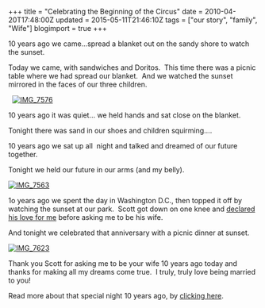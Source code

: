 +++
title = "Celebrating the Beginning of the Circus"
date = 2010-04-20T17:48:00Z
updated = 2015-05-11T21:46:10Z
tags = ["our story", "family", "Wife"]
blogimport = true 
+++

  

10 years ago we came…spread a blanket out on the sandy shore to watch the sunset.&#160; 

Today we came, with sandwiches and Doritos.&#160; This time there was a picnic table where we had spread our blanket.&#160; And we watched the sunset mirrored in the faces of our three children.

&#160; [![IMG_7576](https://latc.s3.amazonaws.com/wp-content/uploads/2010/04/IMG_7576.jpg "IMG_7576")](https://latc.s3.amazonaws.com/wp-content/uploads/2010/04/IMG_7576.jpg)

10 years ago it was quiet… we held hands and sat close on the blanket.

Tonight there was sand in our shoes and children squirming….

10 years ago we sat up all&#160; night and talked and dreamed of our future together.

Tonight we held our future in our arms (and my belly).&#160; 

[![IMG_7563](https://latc.s3.amazonaws.com/wp-content/uploads/2010/04/IMG_7563.jpg "IMG_7563")](https://latc.s3.amazonaws.com/wp-content/uploads/2010/04/IMG_7563.jpg)

1o years ago we spent the day in Washington D.C., then topped it off by watching the sunset at our park.&#160; Scott got down on one knee and [declared his love for me](http://lifeatthecircus.com/2009/02/14/a-forever-kind-of-love/) before asking me to be his wife.&#160; 

And tonight we celebrated that anniversary with a picnic dinner at sunset.

[![IMG_7623](https://latc.s3.amazonaws.com/wp-content/uploads/2010/04/IMG_7623.jpg "IMG_7623")](https://latc.s3.amazonaws.com/wp-content/uploads/2010/04/IMG_7623.jpg)

Thank you Scott for asking me to be your wife 10 years ago today and thanks for making all my dreams come true.&#160; I truly, truly love being married to you!

Read more about that special night 10 years ago, by [clicking here](http://lifeatthecircus.com/2009/02/14/a-forever-kind-of-love/). 
